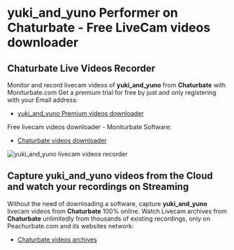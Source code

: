 # yuki_and_yuno Performer on Chaturbate - Free LiveCam videos downloader

## Chaturbate Live Videos Recorder

Monitor and record livecam videos of **yuki_and_yuno** from **Chaturbate** with Moniturbate.com
Get a premium trial for free by just and only registering with your Email address:
* [yuki_and_yuno Premium videos downloader](https://moniturbate.com/request-demo-licence-key.html)

Free livecam videos downloader - Moniturbate Software:
* [Chaturbate videos downloader](https://moniturbate.com/moniturbate-download-software.html)

![yuki_and_yuno livecam videos recorder](https://peachurnet.com/templates/moniturbate-software.png)


## Capture yuki_and_yuno videos from the Cloud and watch your recordings on Streaming

Without the need of downloading a software, capture **yuki_and_yuno** livecam videos from **Chaturbate** 100% online.
Watch Livecam archives from **Chaturbate** unlimitedly from thousands of existing recordings, only on Peachurbate.com and its websites network:
* [Chaturbate videos archives](https://peachurnet.com/)